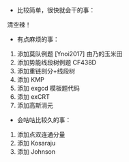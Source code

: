 - 比较简单，很快就会干的事：

清空辣！

- 有点麻烦的事：

1. 添加莫队例题 [Ynoi2017] 由乃的玉米田
2. 添加势能线段树例题 CF438D
3. 添加重链剖分+线段树
4. 添加 KMP
5. 添加 exgcd 模板题代码
6. 添加 exCRT
7. 添加高斯消元

- 会咕咕比较久的事：

1. 添加点双连通分量
2. 添加 Kosaraju
3. 添加 Johnson